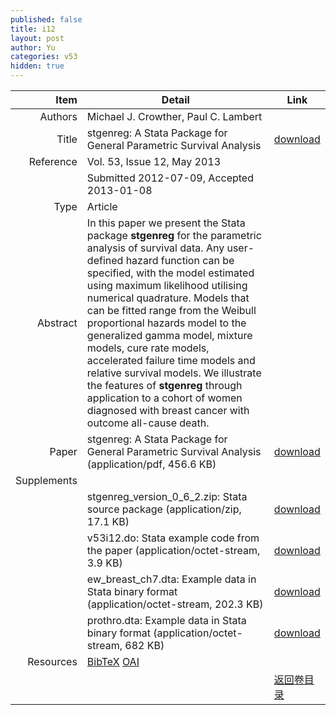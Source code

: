 ```yaml
---
published: false
title: i12
layout: post
author: Yu
categories: v53
hidden: true
---
```


| Item | Detail | Link |
|---:|---|---|
| Authors | Michael J. Crowther, Paul C. Lambert| |
| Title |stgenreg: A Stata Package for General Parametric Survival Analysis | [download](http://www.jstatsoft.org/v53/i12/paper) |
| Reference |Vol. 53, Issue 12, May 2013 | |
| | Submitted 2012-07-09, Accepted 2013-01-08| | 
| Type | Article| |
| Abstract | In this paper we present the Stata package <b>stgenreg</b> for the parametric analysis of survival data. Any user-defined hazard function can be specified, with the model estimated using maximum likelihood utilising numerical quadrature. Models that can be fitted range from the Weibull proportional hazards model to the generalized gamma model, mixture models, cure rate models, accelerated failure time models and relative survival models. We illustrate the features of <b>stgenreg</b> through application to a cohort of women diagnosed with breast cancer with outcome all-cause death.| |
| Paper | stgenreg: A Stata Package for General Parametric Survival Analysis  (application/pdf, 456.6 KB)| [download](http://www.jstatsoft.org/v53/i12/paper) |
| Supplements | | |
| |stgenreg_version_0_6_2.zip: Stata source package  (application/zip, 17.1 KB)|  [download](http://www.jstatsoft.org/v53/i12/supp/1) |
| |v53i12.do: Stata example code from the paper  (application/octet-stream, 3.9 KB)|  [download](http://www.jstatsoft.org/v53/i12/supp/2) |
| |ew_breast_ch7.dta: Example data in Stata binary format  (application/octet-stream, 202.3 KB)|  [download](http://www.jstatsoft.org/v53/i12/supp/3) |
| |prothro.dta: Example data in Stata binary format  (application/octet-stream, 682 KB)|  [download](http://www.jstatsoft.org/v53/i12/supp/4) |
| Resources | [BibTeX](http://www.jstatsoft.org/v53/i12/bibtex) [OAI](http://www.jstatsoft.org/oai?verb=GetRecord&identifier=oai.jstatsoft/v53/i12&prefix=oai_dc)| |
| |  | [返回卷目录]({{site.baseurl}}/volume/v53.html) |